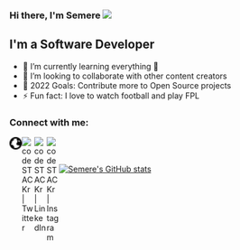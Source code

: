 ### Hi there, I'm Semere <img src="https://raw.githubusercontent.com/MartinHeinz/MartinHeinz/master/wave.gif" width="30px">


## I'm a Software Developer 

- 🌱 I’m currently learning everything 🤣
- 👯 I’m looking to collaborate with other content creators
- 🥅 2022 Goals: Contribute more to Open Source projects
- ⚡ Fun fact: I love to watch football and play FPL

### Connect with me:

[<img align="left" alt="codeSTACKr.com" width="22px" src="https://raw.githubusercontent.com/iconic/open-iconic/master/svg/globe.svg" />][website]

[<img align="left" alt="codeSTACKr | Twitter" width="22px" src="https://cdn.jsdelivr.net/npm/simple-icons@v3/icons/twitter.svg" />][twitter]
[<img align="left" alt="codeSTACKr | LinkedIn" width="22px" src="https://cdn.jsdelivr.net/npm/simple-icons@v3/icons/linkedin.svg" />][linkedin]
[<img align="left" alt="codeSTACKr | Instagram" width="22px" src="https://cdn.jsdelivr.net/npm/simple-icons@v3/icons/instagram.svg" />][instagram]

<br>
<br>

[![Semere's GitHub stats](https://github-readme-stats.vercel.app/api?username=semeret627&show_icons=true&theme=tokyonight)](https://github.com/anuraghazra/github-readme-stats)

[website]: https://eshidigital.com
[twitter]: https://twitter.com/semere627
[instagram]: https://instagram.com/semere627
[linkedin]: https://linkedin.com/in/semere-talegngeta
